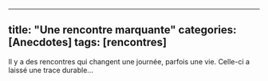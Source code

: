 
---
title: "Une rencontre marquante"
categories: [Anecdotes]
tags: [rencontres]
---

Il y a des rencontres qui changent une journée, parfois une vie. Celle-ci a laissé une trace durable...
